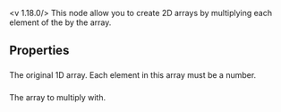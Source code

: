 <v 1.18.0/>
This node allow you to create 2D arrays by multiplying each element of the <junc array> by the <junc compose> array.

## Properties

### <junc array>
The original 1D array. Each element in this array must be a number.

### <junc compose>
The array to multiply with. 